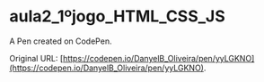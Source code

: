 # aula2_1ºjogo_HTML_CSS_JS

A Pen created on CodePen.

Original URL: [https://codepen.io/DanyelB_Oliveira/pen/yyLGKNO](https://codepen.io/DanyelB_Oliveira/pen/yyLGKNO).

